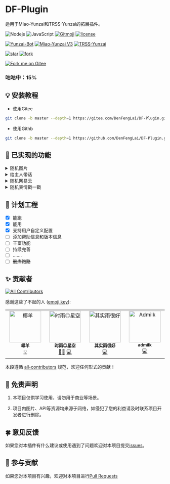 # DF-Plugin

适用于Miao-Yunzai和TRSS-Yunzai的拓展插件。

![Nodejs](https://img.shields.io/badge/-Node.js-3C873A?style=flat&logo=Node.js&logoColor=white)
![JavaScript](https://img.shields.io/badge/-JavaScript-eed718?style=flat&logo=javascript&logoColor=ffffff)
[![Gitmoji](https://img.shields.io/badge/gitmoji-%20😜%20😍-FFDD67.svg?style=flat-square)](https://gitmoji.dev)
[![license](https://img.shields.io/github/license/Denfenglai/DF-Plugin.svg?style=flat&logo=gnu)](https://github.com/Denfenglai/DF-Plugin/blob/master/LICENSE)

[![Yunzai-Bot](https://img.shields.io/badge/Yunzai_Bot-V3-red)](https://gitee.com/Le-niao/Yunzai-Bot)
[![Miao-Yunzai V3](https://img.shields.io/badge/Miao_Yunzai-V3-yellow)](https://github.com/yoimiya-kokomi/Miao-Yunzai)
[![TRSS-Yunzai](https://img.shields.io/badge/TRSS_Yunzai-V3-blue)](https://github.com/TimeRainStarSky/Yunzai)

[![star](https://gitee.com/DenFengLai/DF-Plugin/badge/star.svg?theme=dark)](https://gitee.com/DenFengLai/DF-Plugin/stargazers)
[![fork](https://gitee.com/DenFengLai/DF-Plugin/badge/fork.svg?theme=dark)](https://gitee.com/DenFengLai/DF-Plugin/members)

[![Fork me on Gitee](https://gitee.com/DenFengLai/DF-Plugin/widgets/widget_6.svg)](https://gitee.com/DenFengLai/DF-Plugin)

### 咕咕中：15%

## 💡 安装教程

- 使用Gitee

```sh
git clone -b master --depth=1 https://gitee.com/DenFengLai/DF-Plugin.git ./plugins/DF-Plugin
```

- 使用Githb

```sh
git clone -b master --depth=1 https://github.com/DenFengLai/DF-Plugin.git ./plugins/DF-Plugin
```

## 🤗 已实现的功能

<details><summary>随机图片</summary>

- #来张JK / 黑丝 / cos / 腿子

- 从API获取一张图片

</details>

<details><summary>给主人带话</summary>

 - #联系主人 + `消息内容`  

- 详细配置请见[config/sendMaster.yaml](/config/default_config/sendMaster.yaml)

</details>

<details><summary>随机网易云</summary>

- #来首歌

- 从API获取一首网易云歌曲

</details>

<details><summary>随机表情戳一戳</summary>

戳一戳返回随机表情包  

配置项请看[config/other.yaml](/config/default_config/other.yaml)

</details>

## 📄 计划工程 

- [x] 能跑
- [x] 能用
- [x] 支持用户自定义配置
- [ ] 添加帮助信息和版本信息
- [ ] 丰富功能
- [ ] 持续完善
- [ ] .......
- [ ] ~~删库跑路~~

## ✨ 贡献者

<!-- ALL-CONTRIBUTORS-BADGE:START - Do not remove or modify this section -->
[![All Contributors](https://img.shields.io/badge/all_contributors-4-orange.svg?style=flat-square)](#contributors-)
<!-- ALL-CONTRIBUTORS-BADGE:END -->

感谢这些了不起的人 ([emoji key](https://allcontributors.org/docs/en/emoji-key)):

<!-- ALL-CONTRIBUTORS-LIST:START - Do not remove or modify this section -->
<!-- prettier-ignore-start -->
<!-- markdownlint-disable -->
<table>
  <tbody>
    <tr>
      <td align="center" valign="top" width="14.28%"><a href="https://github.com/yeyang52"><img src="https://avatars.githubusercontent.com/u/107110851?v=4?s=100" width="100px;" alt="椰羊"/><br /><sub><b>椰羊</b></sub></a><br /><a href="#example-yeyang52" title="Examples">💡</a></td>
      <td align="center" valign="top" width="14.28%"><a href="https://github.com/TimeRainStarSky"><img src="https://avatars.githubusercontent.com/u/63490117?v=4?s=100" width="100px;" alt="时雨◎星空"/><br /><sub><b>时雨◎星空</b></sub></a><br /><a href="#mentoring-TimeRainStarSky" title="Mentoring">🧑‍🏫</a> <a href="https://github.com/Denfenglai/DF-Plugin/commits?author=TimeRainStarSky" title="Code">💻</a></td>
      <td align="center" valign="top" width="14.28%"><a href="https://github.com/qsyhh"><img src="https://avatars.githubusercontent.com/u/132750431?v=4?s=100" width="100px;" alt="其实雨很好"/><br /><sub><b>其实雨很好</b></sub></a><br /><a href="https://github.com/Denfenglai/DF-Plugin/commits?author=qsyhh" title="Code">💻</a></td>
      <td align="center" valign="top" width="14.28%"><a href="https://gitee.com/adrae"><img src="https://foruda.gitee.com/avatar/1706324987763497611/13205155_adrae_1706324987.png!avatar200" width="100px;" alt="Admilk"/><br /><sub><b>admilk</b></sub></a><br /><a href="https://github.com/Denfenglai/DF-Plugin/commits?author=Admilkk" title="Code">💻</a></td>
    </tr>
  </tbody>
</table>

<!-- markdownlint-restore -->
<!-- prettier-ignore-end -->

<!-- ALL-CONTRIBUTORS-LIST:END -->

本段遵循 [all-contributors](https://github.com/all-contributors/all-contributors) 规范，欢迎任何形式的贡献！

## 💬 免责声明

1. 本项目仅供学习使用，请勿用于商业等场景。  

2. 项目内图片、API等资源均来源于网络，如侵犯了您的利益请及时联系项目开发者进行删除。

## 🍀 意见反馈

如果您对本插件有什么建议或使用遇到了问题欢迎对本项目提交[issues](https://github.com/DenFengLai/DF-Plugin/issues/new)。

## 🎨 参与贡献

如果您对本项目有兴趣，欢迎对本项目进行[Pull Requests](https://github.com/DenFengLai/DF-Plugin/pulls)
